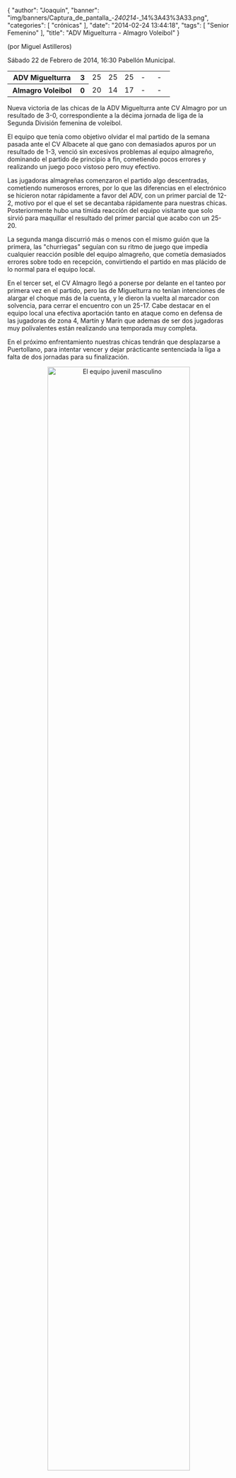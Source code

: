 {
  "author": "Joaquín", 
  "banner": "img/banners/Captura_de_pantalla_-_240214_-_14%3A43%3A33.png", 
  "categories": [
    "crónicas"
  ], 
  "date": "2014-02-24 13:44:18", 
  "tags": [
    "Senior Femenino"
  ], 
  "title": "ADV Miguelturra - Almagro Voleibol"
}

(por Miguel Astilleros)

Sábado 22 de Febrero de 2014, 16:30 Pabellón Municipal.

<table>
  <tr>
    <th>ADV Miguelturra</th><th>3</th>
    <td width="10%">25</td>
    <td width="10%">25</td>
    <td width="10%">25</td>
    <td width="10%">-</td>
    <td width="10%">-</td>
  </tr>
  <tr>
    <th width="*">Almagro Voleibol</th><th>0</th>
    <td width="10%">20</td>
    <td width="10%">14</td>
    <td width="10%">17</td>
    <td width="10%">-</td>
    <td width="10%">-</td>
  </tr>
</table>

Nueva victoria de las chicas de la ADV Miguelturra ante CV Almagro por un resultado de 3-0, correspondiente a la décima jornada de liga de la Segunda División femenina de voleibol.

El equipo que tenía como objetivo olvidar el mal partido de la semana pasada ante el CV Albacete al que gano con demasiados apuros por un resultado de 1-3, venció sin excesivos problemas al equipo almagreño, dominando el partido de principio a fin, cometiendo pocos errores y realizando un juego poco vistoso pero muy efectivo.

Las jugadoras almagreñas comenzaron el partido algo descentradas, cometiendo numerosos errores, por lo que las diferencias en el electrónico se hicieron notar rápidamente a favor del ADV, con un primer parcial de 12-2, motivo por el que el set se decantaba rápidamente para nuestras chicas. Posteriormente hubo una tímida reacción del equipo visitante que solo sirvió para maquillar el resultado del primer parcial que acabo con un 25-20.  

La segunda manga discurrió más o menos con el mismo guión que la primera, las "churriegas" seguían con su ritmo de juego que impedía cualquier reacción posible del equipo almagreño, que cometía demasiados errores sobre todo en recepción, convirtiendo el partido en mas plácido de lo normal para el equipo local. 

En el tercer set, el CV Almagro llegó a ponerse por delante en el tanteo por primera vez en el partido, pero las de Miguelturra no tenían intenciones de alargar el choque más de la cuenta, y le dieron la vuelta al marcador con solvencia, para cerrar el encuentro con un 25-17. Cabe destacar en el equipo local una efectiva aportación tanto en ataque como en defensa  de las jugadoras de zona 4, Martín y Marín que ademas de ser dos jugadoras muy polivalentes están realizando una temporada muy completa.

En el próximo enfrentamiento  nuestras chicas tendrán que desplazarse a Puertollano, para intentar vencer y dejar prácticante sentenciada la liga a falta de dos jornadas para su finalización.

<center>
<a target="_new" href="http://www.advmiguelturra.org/img/banners/Captura%20de%20pantalla%20-%20240214%20-%2014%3A43%3A33.png"> 
<img alt="El equipo juvenil masculino" width="80%" align="center" src="http://www.advmiguelturra.org/img/banners/Captura%20de%20pantalla%20-%20240214%20-%2014%3A43%3A33.png"/> </a>
</center>

